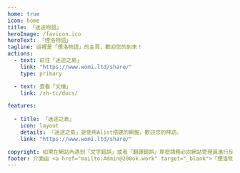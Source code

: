 ```yaml
---
home: true
icon: home
title: 「迷途物語」
heroImage: /favicon.ico
heroText: 「煙洛物語」
tagline: 這裡是「煙洛物語」的主頁，歡迎您的到來！
actions:
  - text: 前往「迷途之島」
    link: "https://www.womi.ltd/share/"
    type: primary

  - text: 查看「文檔」
    link: /zh-tc/docs/

features:
  
  - title: 「迷途之島」
    icon: layout
    details: 「迷途之島」是使用Alist搭建的網盤，歡迎您的拜訪。
    link: "https://www.womi.ltd/share/"

copyright: 如果在網站內遇到「文字錯誤」或者「翻譯錯誤」那麼請務必向網站管理員進行反饋
footer: 介面由 <a href="mailto:Admin@200ok.work" target="_blank">「煙洛物語」</a> 強力驅動  |  網站由 「尤蘇奈爾·希洛爾」 管理
---
```

